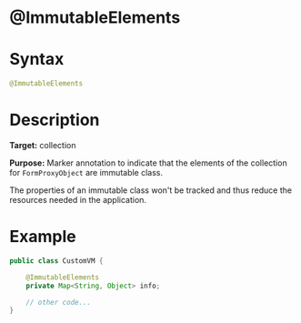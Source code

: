 # @ImmutableElements

Syntax
======

``` java
@ImmutableElements
```

Description
===========

**Target:** collection

**Purpose:** Marker annotation to indicate that the elements of the collection for
 `FormProxyObject` are immutable class.

The properties of an immutable class won't be tracked and thus reduce the resources needed in the application.

Example
=======

``` java
public class CustomVM {

    @ImmutableElements
    private Map<String, Object> info;

    // other code...
}
```

